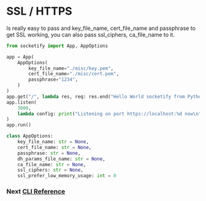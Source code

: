 
# SSL / HTTPS

Is really easy to pass and key_file_name, cert_file_name and passphrase to get SSL working, you can also pass ssl_ciphers, ca_file_name to it.

```python
from socketify import App, AppOptions

app = App(
    AppOptions(
        key_file_name="./misc/key.pem",
        cert_file_name="./misc/cert.pem",
        passphrase="1234",
    )
)
app.get("/", lambda res, req: res.end("Hello World socketify from Python!"))
app.listen(
    3000,
    lambda config: print("Listening on port https://localhost:%d now\n" % config.port),
)
app.run()
```

```python
class AppOptions:
    key_file_name: str = None,
    cert_file_name: str = None,
    passphrase: str = None,
    dh_params_file_name: str = None,
    ca_file_name: str = None,
    ssl_ciphers: str = None,
    ssl_prefer_low_memory_usage: int = 0
```
### Next [CLI Reference](cli.md)